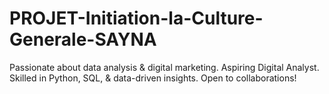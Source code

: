 # PROJET-Initiation-la-Culture-Generale-SAYNA
Passionate about data analysis &amp; digital marketing. Aspiring Digital Analyst. Skilled in Python, SQL, &amp; data-driven insights. Open to collaborations!
